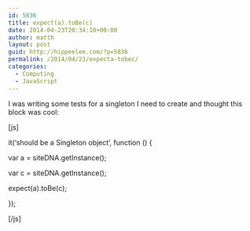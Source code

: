 ```yaml
---
id: 5836
title: expect(a).toBe(c)
date: 2014-04-23T20:34:10+00:00
author: matth
layout: post
guid: http://hippeelee.com/?p=5836
permalink: /2014/04/23/expecta-tobec/
categories:
  - Computing
  - JavaScript
---
```

I was writing some tests for a singleton I need to create and thought this block was cool:

[js]
  
it(&#8216;should be a Singleton object&#8217;, function () {
  
var a = siteDNA.getInstance();
  
var c = siteDNA.getInstance();
  
expect(a).toBe(c);
  
});
  
[/js]
